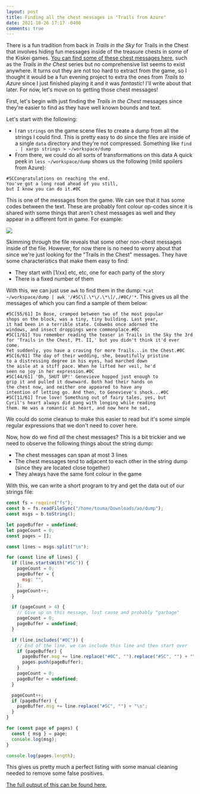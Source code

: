 ```yaml
---
layout: post
title: Finding all the chest messages in "Trails from Azure"
date: 2021-10-26 17:17 -0400
comments: true
---
```


There is a fun tradition from back in _Trails in the Sky_ for Trails in the Chest that involves hiding fun messages inside of the treasure chests in some of the Kiskei games. [You can find some of these chest messages here](https://kiseki.fandom.com/wiki/Trails_in_the_Chest,_Part_2), such as the _Trails in the Chest_ series but no comprehensive list seems to exist anywhere. It turns out they are not too hard to extract from the game, so I thought it would be a fun evening project to extra the ones from _Trails to Azure_ since I just finished playing it and it was _fantastic_! I'll write about that later. For now, let's move on to getting those chest messages!

First, let's begin with just finding the _Trails in the Chest_ messages since they're easier to find as they have well known bounds and text.

Let's start with the following:

* I ran `strings` on the game scene files to create a dump from all the strings I could find. This is pretty easy to do since the files are inside of a single `data` directory and they're not compressed. Something like `find . | xargs strings > ~/workspace/dump` 
* From there, we could do all sorts of transformations on this data  A quick peek in `less ~/workspace/dump` shows us the following (mild spoilers from Azure):

```
#5CCongratulations on reaching the end.
You've got a long road ahead of you still,
but I know you can do it.#0C
```

This is one of the messages from the game. We can see that it has some codes between the text. These are probably font colour op-codes since it is shared with some things that aren't chest messages as well and they appear in a different font in game. For example:

![](https://external-preview.redd.it/ey2dPLaumoUlwyhr0B7JlIzkslEF0k3gLQ2DTKR14kM.jpg?auto=webp&s=fe2c60a0e470d982924a43cf39b2f5b006ce9705)

Skimming through the file reveals that some other non-chest messages inside of the file. However, for now there is no need to worry about that since we're just looking for the "Trails in the Chest" messages. They have some characteristics that make them easy to find:

* They start with [1/xx] etc, etc, one for each party of the story
* There is a fixed number of them

With this, we can just use `awk` to find them in the dump: `*cat ~/workspace/dump | awk '/#5C\[.\*\/.\*\]/,/#0C/'*`. This gives us all the messages of which you can find a sample of them below:

```
#5C[55/61] In Bose, cramped between two of the most popular
shops on the block, was a tiny, tiny building. Last year,
it had been in a terrible state. Cobwebs once adorned the
windows, and insect droppings were commonplace.#0C
#5C[1/61] You remember reading the teaser in Trails in the Sky the 3rd
for 'Trails in the Chest, Pt. II,' but you didn't think it'd ever come.
Yet suddenly, you have a craving for more Trails...in the Chest.#0C
#5C[6/61] The day of their wedding, she, beautifully pristine
to a distressing degree in his eyes, had marched down
the aisle at a stiff pace. When he lifted her veil, he'd
seen no joy in her expression.#0C
#5C[44/61] 'Oh, SHUT UP!' Genevieve hopped just enough to
grip it and pulled it downward. Both had their hands on
the chest now, and neither one appeared to have any
intention of letting go. And then, to Genevieve's shock...#0C
#5C[11/61] True love! Something out of fairy tales, yes, but
Cyril's heart always did pang with longing while reading
them. He was a romantic at heart, and now here he sat,
```

We could do some cleanup to make this easier to read but it's some simple regular expressions that we don't need to cover here. 

Now, how do we find _all_ the chest messages? This is a bit trickier and we need to observe the following things about the string dump:

* The chest messages can span at most 3 lines
* The chest messages tend to adjacent to each other in the string dump (since they are located close together)
* They always have the same font colour in the game

With this, we can write a short program to try and get the data out of our strings file:

```javascript
const fs = require("fs");
const b = fs.readFileSync("/home/touma/Downloads/ao/dump");
const msgs = b.toString();

let pageBuffer = undefined;
let pageCount = 0;
const pages = [];

const lines = msgs.split("\n");

for (const line of lines) {
  if (line.startsWith("#5C")) {
    pageCount = 0;
    pageBuffer = {
      msg: "",
    };
    pageCount++;
  }

  if (pageCount > 4) {
    // Give up on this message, lost cause and probably "garbage"
    pageCount = 0;
    pageBuffer = undefined;
  }

  if (line.includes("#0C")) {
    // End of the line, we can include this line and then start over
    if (pageBuffer) {
      pageBuffer.msg += line.replace("#0C", "").replace("#5C", "") + "\n";
      pages.push(pageBuffer);
    }
    pageCount = 0;
    pageBuffer = undefined;
  }

  pageCount++;
  if (pageBuffer) {
    pageBuffer.msg += line.replace("#5C", "") + "\n";
  }
}

for (const page of pages) {
  const { msg } = page;
  console.log(msg);
}

console.log(pages.length);

```

This gives us pretty much a perfect listing with some manual cleaning needed to remove some false positives. 

[The full output of this can be found here.](/assets/azure/chest.txt)

